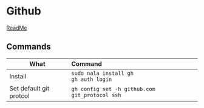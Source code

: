 # Github
[ReadMe](README.md)

## Commands

| What                    | Command                                             |
| ----------------------- | :-------------------------------------------------- |
| Install                 | ```sudo nala install gh``` <br> ```gh auth login``` |
| Set default git protcol | ```gh config set -h github.com git_protocol ssh```  |


